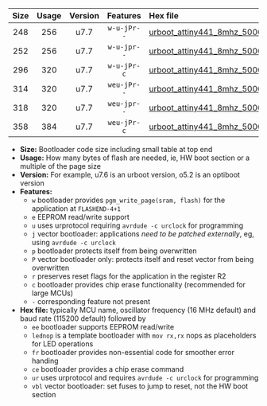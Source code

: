 |Size|Usage|Version|Features|Hex file|
|:-:|:-:|:-:|:-:|:--|
|248|256|u7.7|`w-u-jPr--`|[urboot_attiny441_8mhz_500000bps_lednop_ur_vbl.hex](https://raw.githubusercontent.com/stefanrueger/urboot.hex/main/mcus/attiny441/fcpu_8mhz/500000_bps/urboot_attiny441_8mhz_500000bps_lednop_ur_vbl.hex)|
|252|256|u7.7|`w-u-jpr--`|[urboot_attiny441_8mhz_500000bps_lednop_fr_ur_vbl.hex](https://raw.githubusercontent.com/stefanrueger/urboot.hex/main/mcus/attiny441/fcpu_8mhz/500000_bps/urboot_attiny441_8mhz_500000bps_lednop_fr_ur_vbl.hex)|
|296|320|u7.7|`w-u-jPr-c`|[urboot_attiny441_8mhz_500000bps_lednop_fr_ce_ur_vbl.hex](https://raw.githubusercontent.com/stefanrueger/urboot.hex/main/mcus/attiny441/fcpu_8mhz/500000_bps/urboot_attiny441_8mhz_500000bps_lednop_fr_ce_ur_vbl.hex)|
|314|320|u7.7|`weu-jPr--`|[urboot_attiny441_8mhz_500000bps_ee_lednop_ur_vbl.hex](https://raw.githubusercontent.com/stefanrueger/urboot.hex/main/mcus/attiny441/fcpu_8mhz/500000_bps/urboot_attiny441_8mhz_500000bps_ee_lednop_ur_vbl.hex)|
|318|320|u7.7|`weu-jpr--`|[urboot_attiny441_8mhz_500000bps_ee_lednop_fr_ur_vbl.hex](https://raw.githubusercontent.com/stefanrueger/urboot.hex/main/mcus/attiny441/fcpu_8mhz/500000_bps/urboot_attiny441_8mhz_500000bps_ee_lednop_fr_ur_vbl.hex)|
|358|384|u7.7|`weu-jPr-c`|[urboot_attiny441_8mhz_500000bps_ee_lednop_fr_ce_ur_vbl.hex](https://raw.githubusercontent.com/stefanrueger/urboot.hex/main/mcus/attiny441/fcpu_8mhz/500000_bps/urboot_attiny441_8mhz_500000bps_ee_lednop_fr_ce_ur_vbl.hex)|

- **Size:** Bootloader code size including small table at top end
- **Usage:** How many bytes of flash are needed, ie, HW boot section or a multiple of the page size
- **Version:** For example, u7.6 is an urboot version, o5.2 is an optiboot version
- **Features:**
  + `w` bootloader provides `pgm_write_page(sram, flash)` for the application at `FLASHEND-4+1`
  + `e` EEPROM read/write support
  + `u` uses urprotocol requiring `avrdude -c urclock` for programming
  + `j` vector bootloader: applications *need to be patched externally*, eg, using `avrdude -c urclock`
  + `p` bootloader protects itself from being overwritten
  + `P` vector bootloader only: protects itself and reset vector from being overwritten
  + `r` preserves reset flags for the application in the register R2
  + `c` bootloader provides chip erase functionality (recommended for large MCUs)
  + `-` corresponding feature not present
- **Hex file:** typically MCU name, oscillator frequency (16 MHz default) and baud rate (115200 default) followed by
  + `ee` bootloader supports EEPROM read/write
  + `lednop` is a template bootloader with `mov rx,rx` nops as placeholders for LED operations
  + `fr` bootloader provides non-essential code for smoother error handing
  + `ce` bootloader provides a chip erase command
  + `ur` uses urprotocol and requires `avrdude -c urclock` for programming
  + `vbl` vector bootloader: set fuses to jump to reset, not the HW boot section
